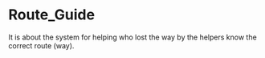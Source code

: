 # Route_Guide
It is about the system for helping who lost the way by the helpers know the correct route (way).
